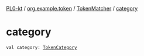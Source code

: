 [PL0-kt](../../index.md) / [org.example.token](../index.md) / [TokenMatcher](index.md) / [category](./category.md)

# category

`val category: `[`TokenCategory`](../-token-category/index.md)
